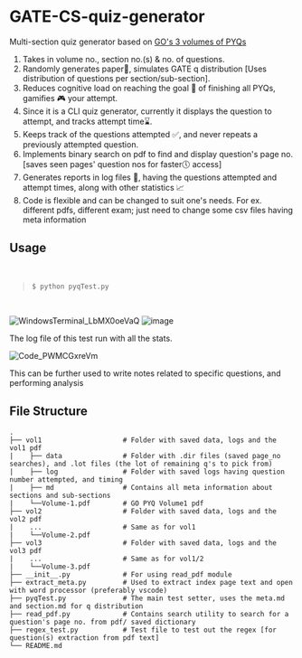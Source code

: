 # GATE-CS-quiz-generator
Multi-section quiz generator based on [GO's 3 volumes of PYQs](https://gatecse.in/gate-overflow-book-qa-only-previous-gate-tifr/) <br>
1. Takes in volume no., section no.(s) & no. of questions.
2. Randomly generates paper📄, simulates GATE q distribution [Uses distribution of questions per section/sub-section]. 
3. Reduces cognitive load on reaching the goal 🚩 of finishing all PYQs, gamifies 🎮 your attempt.
4. Since it is a CLI quiz generator, currently it displays the question to attempt, and tracks attempt time⌛.
5. Keeps track of the questions attempted ✅, and never repeats a previously attempted question.
5. Implements binary search on pdf to find and display question's page no. [saves seen pages' question nos for faster🕔 access]
6. Generates reports in log files 📝, having the questions attempted and attempt times, along with other statistics 📈
7. Code is flexible and can be changed to suit one's needs. For ex. different pdfs, different exam; just need to change some csv files having meta information 

## Usage
<br>

> ```$ python pyqTest.py```
<br>

![WindowsTerminal_LbMX0oeVaQ](https://user-images.githubusercontent.com/47897466/177864786-417e0069-38d8-4963-ab92-a13af5aade73.png)
![image](https://user-images.githubusercontent.com/47897466/177864996-8bd85175-7980-45b8-8ea5-da4fa8722210.png)
<br>

The log file of this test run with all the stats.
<br>

![Code_PWMCGxreVm](https://user-images.githubusercontent.com/47897466/177865271-13a71e6c-5d01-4e1b-8cbd-620323b69793.png)

This can be further used to write notes related to specific questions, and performing analysis

## File Structure
    .
    ├── vol1                    # Folder with saved data, logs and the vol1 pdf
    |    ├── data               # Folder with .dir files (saved page_no searches), and .lot files (the lot of remaining q's to pick from)
    |    ├── log                # Folder with saved logs having question number attempted, and timing
    |    ├── md                 # Contains all meta information about sections and sub-sections
    |    └──Volume-1.pdf        # GO PYQ Volume1 pdf 
    ├── vol2                    # Folder with saved data, logs and the vol2 pdf
    |    ...                    # Same as for vol1
    |    └──Volume-2.pdf        
    ├── vol3                    # Folder with saved data, logs and the vol3 pdf
    |    ...                    # Same as for vol1/2
    |    └──Volume-3.pdf        
    ├── __init__.py             # For using read_pdf module 
    ├── extract_meta.py         # Used to extract index page text and open with word processor (preferably vscode)
    ├── pyqTest.py              # The main test setter, uses the meta.md and section.md for q distribution
    ├── read_pdf.py             # Contains search utility to search for a question's page no. from pdf/ saved dictionary
    ├── regex_test.py           # Test file to test out the regex [for question(s) extraction from pdf text]
    └── README.md
